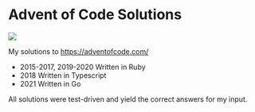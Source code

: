 # Advent of Code Solutions
![](https://img.shields.io/badge/Stars%20⭐-0-yellow)

My solutions to https://adventofcode.com/

* 2015-2017, 2019-2020 Written in Ruby
* 2018 Written in Typescript
* 2021 Written in Go

All solutions were test-driven and yield the correct answers for my input.

